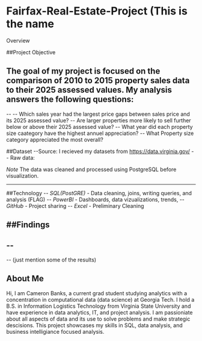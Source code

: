 # Fairfax-Real-Estate-Project (This is the name

Overview

##Project Objective

The goal of my project is focused on the comparison of 2010 to 2015 property sales data to their 2025 assessed values. My analysis answers the following questions:
--
--
-- Which sales year had the largest price gaps between sales price and its 2025 assessed value?
-- Are larger properties more likely to sell further below or above their 2025 assessed value?
-- What year did each property size caategory have the highest annuel appreciation?
-- What Property size category appreciated the most overall? 


##Dataset
--Source: I recieved my datasets from https://data.virginia.gov/
-- Raw data:



*Note* The data was cleaned and processed using PostgreSQL before visualization.

---

##Technology
-- *SQL(PostGRE)* - Data cleaning, joins,  writing queries, and analysis  (FLAG)
-- *PowerBI* - Dashboards, data vizualizations, trends,
-- *GitHub* - Project sharing
-- *Excel* - Preliminary Cleaning

##Findings
-- 
--
--
--
(just mention some of the results)


## About Me
Hi, I am Cameron Banks, a current grad student studying analytics with a concentration in computational data (data science) at Georgia Tech. I hold a B.S. in Information Logistics Technology from Virginia State University and have experience in data analytics, IT, and project analysis. I am passioniate about all aspects of data and its use to solve problems and make strategic descisions. This project showcases my skills in SQL, data analysis, and business intelligiance focused analysis.
